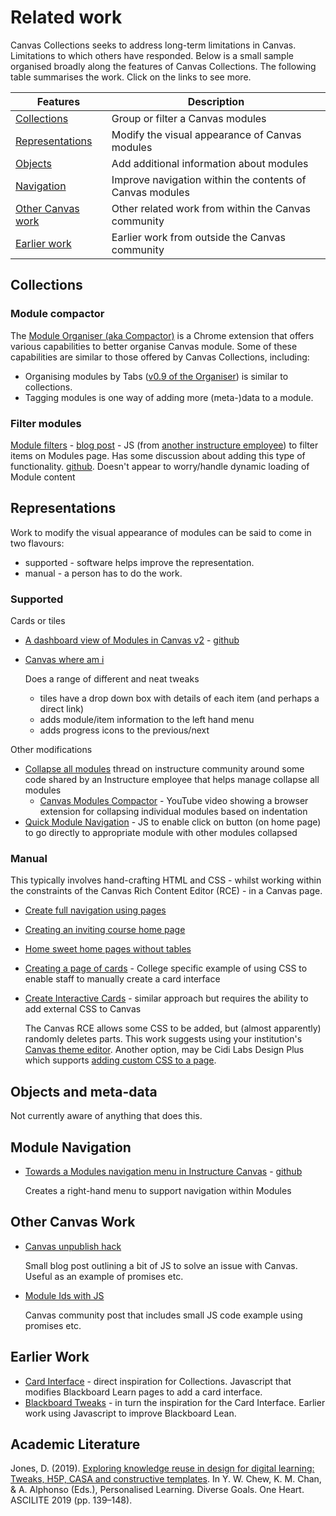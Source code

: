 # Related work

Canvas Collections seeks to address long-term limitations in Canvas. Limitations to which others have responded. Below is a small sample organised broadly along the features of Canvas Collections. The following table summarises the work. Click on the links to see more.

| Features | Description |
| --- | --- |
| [Collections](#collections) | Group or filter a Canvas modules |
| [Representations](#representations) | Modify the visual appearance of Canvas modules |
| [Objects](#objects-and-meta-data) | Add additional information about modules |
| [Navigation](#navigation) | Improve navigation within the contents of Canvas modules |
| [Other Canvas work](#other-canvas-work) | Other related work from within the Canvas community |
| [Earlier work](#earlier-work) | Earlier work from outside the Canvas community |


## Collections

### Module compactor

The [Module Organiser (aka Compactor)](https://chrome.google.com/webstore/detail/canvas-modules-organiser/eohlnkgmgakcdngcommoblmjlbbnpejc) is a Chrome extension that offers various capabilities to better organise Canvas module. Some of these capabilities are similar to those offered by Canvas Collections, including:

- Organising modules by Tabs ([v0.9 of the Organiser](https://www.youtube.com/watch?v=qx6nEBTjFiQ&list=PLP3asN9BirNAnaGPVgQGSviop-G_L-GhN&index=4)) is similar to collections.
- Tagging modules is one way of adding more (meta-)data to a module. 

### Filter modules

[Module filters](https://community.canvaslms.com/t5/Canvas-Developers-Group/Module-Filters/ba-p/278855) - [blog post](https://lyonsinbeta.com/2019/6/experiments-in-product) - JS (from [another instructure employee](https://lyonsinbeta.com/)) to filter items on Modules page. Has some discussion about adding this type of functionality. [github](https://github.com/lyonsinbeta/canvas-module-filters). Doesn't appear to worry/handle dynamic loading of Module content

## Representations

Work to modify the visual appearance of modules can be said to come in two flavours:

- supported - software helps improve the representation.
- manual - a person has to do the work.

### Supported

Cards or tiles

- [A dashboard view of Modules in Canvas v2](https://learntech.medsci.ox.ac.uk/wordpress-blog/a-dashboard-view-of-modules-in-canvas-v2/) - [github](https://github.com/msdlt/canvas-module-tiles/blob/master/canvas-module-tiles.js)
- [Canvas where am i](https://github.com/msdlt/canvas-where-am-I)

    Does a range of different and neat tweaks
    - tiles have a drop down box with details of each item (and perhaps a direct link)
    - adds module/item information to the left hand menu
    - adds progress icons to the previous/next

Other modifications

- [Collapse all modules](https://community.canvaslms.com/t5/Canvas-Developers-Group/Collapse-Expand-Modules/ba-p/273122) thread on instructure community around some code shared by an Instructure employee that helps manage collapse all modules
    - [Canvas Modules Compactor](https://www.youtube.com/watch?v=r8cTpzY8Rws) - YouTube video showing a browser extension for collapsing individual modules based on indentation
- [Quick Module Navigation](https://community.canvaslms.com/t5/Canvas-Admin-Blog/Quick-Module-Navigation/ba-p/279697) - JS to enable click on button (on home page) to go directly to appropriate module with other modules collapsed

### Manual

This typically involves hand-crafting HTML and CSS - whilst working within the constraints of the Canvas Rich Content Editor (RCE) - in a Canvas page.

- [Create full navigation using pages](http://lisahistory.net/wordpress/2020/06/working-against-canvas-three-tips/) 
- [Creating an inviting course home page](https://community.canvaslms.com/t5/Canvas-Instructional-Designer/Creating-an-inviting-course-home-page/ba-p/267236)
- [Home sweet home pages without tables](https://community.canvaslms.com/t5/Canvas-Instructional-Designer/Home-Sweet-Homepages-without-Tables/ba-p/275079)

- [Creating a page of cards](https://gcccd.instructure.com/courses/10582/pages/cards?module_item_id=17470) - College specific example of using CSS to enable staff to manually create a card interface
- [Create Interactive Cards](https://www.howtocanvas.com/theme-editor/interactive-cards) - similar approach but requires the ability to add external CSS to Canvas

    The Canvas RCE allows some CSS to be added, but (almost apparently) randomly deletes parts. This work suggests using your institution's [Canvas theme editor](https://community.canvaslms.com/t5/Admin-Guide/How-do-I-create-a-theme-for-an-account-using-the-Theme-Editor/ta-p/242). Another option, may be Cidi Labs Design Plus which supports [adding custom CSS to a page](https://cidilabs.instructure.com/courses/102/pages/custom-css).

## Objects and meta-data

Not currently aware of anything that does this.


## Module Navigation

- [Towards a Modules navigation menu in Instructure Canvas](https://learntech.medsci.ox.ac.uk/wordpress-blog/towards-a-navigation-menu-in-instructure-canvas/) - [github](https://gist.github.com/theotherdy/7983b4d64a2f376ee140673926ca5c07#file-ou-canvas-menu-demo-js)

    Creates a right-hand menu to support navigation within Modules

## Other Canvas Work

- [Canvas unpublish hack](https://daveeargle.com/2019/10/25/canvas-unpublish-hack/)

    Small blog post outlining a bit of JS to solve an issue with Canvas. Useful as an example of promises etc.

- [Module Ids with JS](https://community.canvaslms.com/t5/Canvas-Question-Forum/Module-ID-s-using-javascript/td-p/224060)

    Canvas community post that includes small JS code example using promises etc.

## Earlier Work

- [Card Interface](https://djplaner.github.io/Card-Interface-Tweak/) - direct inspiration for Collections. Javascript that modifies Blackboard Learn pages to add a card interface.
- [Blackboard Tweaks](http://tweaks.github.io/Tweaks/) - in turn the inspiration for the Card Interface. Earlier work using Javascript to improve Blackboard Lean.

## Academic Literature

Jones, D. (2019). [Exploring knowledge reuse in design for digital learning: Tweaks, H5P, CASA and constructive templates](https://djon.es/blog/2019/08/08/exploring-knowledge-reuse-in-design-for-digital-learning-tweaks-h5p-constructive-templates-and-casa/). In Y. W. Chew, K. M. Chan, & A. Alphonso (Eds.), Personalised Learning. Diverse Goals. One Heart. ASCILITE 2019 (pp. 139–148).